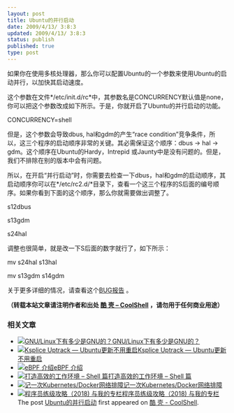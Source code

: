 ```yaml
---
layout: post
title: Ubuntu的并行启动
date: 2009/4/13/ 3:8:3
updated: 2009/4/13/ 3:8:3
status: publish
published: true
type: post
---
```


如果你在使用多核处理器，那么你可以配置Ubuntu的一个参数来使用Ubuntu的启动并行，以加快其启动速度。


这个参数在文件*/etc/init.d/rc*中，其参数名是CONCURRENCY默认值是none，你可以把这个参数改成如下所示。于是，你就开启了Ubuntu的并行启动的功能。


CONCURRENCY=shell


但是，这个参数会导致dbus, hal和gdm的产生“race condition”竞争条件，所以，这三个程序的启动顺序非常的关键。其必需保证这个顺序：dbus -> hal -> gdm。这个顺序在Ubuntu的Hardy，Intrepid 或Jaunty中是没有问题的。但是，我们不排除在别的版本中会有问题。



所以，在开启“并行启动”时，你需要去检查一下dbus，hal和gdm的启动顺序，其启动顺序你可以在*/etc/rc2.d/*目录下，查看一个这三个程序的S后面的编号顺序。如果你看到下面的这个顺序，那么你就需要做出调整了。


s12dbus  

s13gdm  

s24hal


调整也很简单，就是改一下S后面的数字就行了，如下所示：


mv s24hal s13hal  

mv s13gdm s14gdm


关于更多详细的情况，请查看这个[BUG报告](https://bugs.launchpad.net/ubuntu/+source/hal/+bug/149881) 。



**（转载本站文章请注明作者和出处 [酷 壳 – CoolShell](https://coolshell.cn/) ，请勿用于任何商业用途）**



### 相关文章

* [![GNU/Linux下有多少是GNU的？](https://coolshell.cn/wp-content/uploads/2011/06/GNUTotalSplit-150x150.png)](https://coolshell.cn/articles/4826.html)[GNU/Linux下有多少是GNU的？](https://coolshell.cn/articles/4826.html)
* [![Ksplice Uptrack — Ubuntu更新不用重启](https://coolshell.cn/wp-content/plugins/wordpress-23-related-posts-plugin/static/thumbs/24.jpg)](https://coolshell.cn/articles/1097.html)[Ksplice Uptrack — Ubuntu更新不用重启](https://coolshell.cn/articles/1097.html)
* [![eBPF 介绍](https://coolshell.cn/wp-content/uploads/2022/12/eBPF-150x150.jpeg)](https://coolshell.cn/articles/22320.html)[eBPF 介绍](https://coolshell.cn/articles/22320.html)
* [![打造高效的工作环境 – Shell 篇](https://coolshell.cn/wp-content/uploads/2019/03/linux.ninja_-150x150.png)](https://coolshell.cn/articles/19219.html)[打造高效的工作环境 – Shell 篇](https://coolshell.cn/articles/19219.html)
* [![记一次Kubernetes/Docker网络排障](https://coolshell.cn/wp-content/uploads/2018/12/docker-networking-1-150x150.png)](https://coolshell.cn/articles/18654.html)[记一次Kubernetes/Docker网络排障](https://coolshell.cn/articles/18654.html)
* [![程序员练级攻略（2018)  与我的专栏](https://coolshell.cn/wp-content/uploads/2018/05/300x262-150x150.jpg)](https://coolshell.cn/articles/18360.html)[程序员练级攻略（2018) 与我的专栏](https://coolshell.cn/articles/18360.html)
The post [Ubuntu的并行启动](https://coolshell.cn/articles/501.html) first appeared on [酷 壳 - CoolShell](https://coolshell.cn).